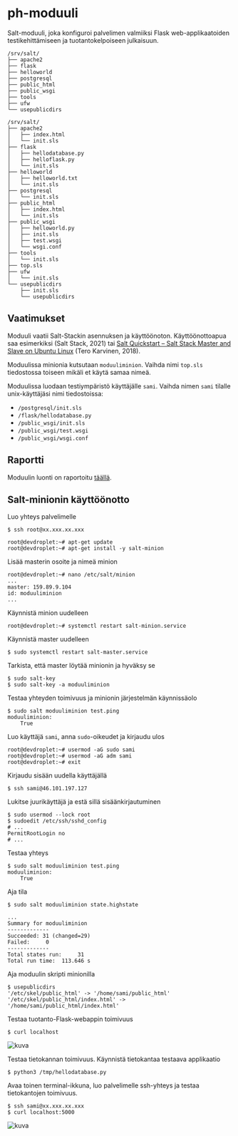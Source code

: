 # ph-moduuli
Salt-moduuli, joka konfiguroi palvelimen valmiiksi Flask web-applikaatoiden testikehittämiseen ja tuotantokelpoiseen julkaisuun.

```
/srv/salt/
├── apache2
├── flask
├── helloworld
├── postgresql
├── public_html
├── public_wsgi
├── tools
├── ufw
└── usepublicdirs
```
```
/srv/salt/
├── apache2
│   ├── index.html
│   └── init.sls
├── flask
│   ├── hellodatabase.py
│   ├── helloflask.py
│   └── init.sls
├── helloworld
│   ├── helloworld.txt
│   └── init.sls
├── postgresql
│   └── init.sls
├── public_html
│   ├── index.html
│   └── init.sls
├── public_wsgi
│   ├── helloworld.py
│   ├── init.sls
│   ├── test.wsgi
│   └── wsgi.conf
├── tools
│   └── init.sls
├── top.sls
├── ufw
│   └── init.sls
└── usepublicdirs
    ├── init.sls
    └── usepublicdirs
```

## Vaatimukset

Moduuli vaatii Salt-Stackin asennuksen ja käyttöönoton. Käyttöönottoapua saa esimerkiksi [](https://docs.saltproject.io/en/latest/topics/tutorials/walkthrough.html) (Salt Stack, 2021) tai [Salt Quickstart – Salt Stack Master and Slave on Ubuntu Linux](https://terokarvinen.com//2018/salt-quickstart-salt-stack-master-and-slave-on-ubuntu-linux/index.html?fromSearch=) (Tero Karvinen, 2018).

Moduulissa minionia kutsutaan `moduuliminion`. Vaihda nimi `top.sls` tiedostossa toiseen mikäli et käytä samaa nimeä.

Moduulissa luodaan testiympäristö käyttäjälle `sami`. Vaihda nimen `sami` tilalle unix-käyttäjäsi nimi tiedostoissa:
- `/postgresql/init.sls`
- `/flask/hellodatabase.py`
- `/public_wsgi/init.sls`
- `/public_wsgi/test.wsgi`
- `/public_wsgi/wsgi.conf`

## Raportti

Moduulin luonti on raportoitu [täällä](https://github.com/samikul/PalvelintenHallinta-ICT4TN022-3011/wiki/h7).

## Salt-minionin käyttöönotto

Luo yhteys palvelimelle
```
$ ssh root@xx.xxx.xx.xxx
```
```
root@devdroplet:~# apt-get update
root@devdroplet:~# apt-get install -y salt-minion
```
Lisää masterin osoite ja nimeä minion
```
root@devdroplet:~# nano /etc/salt/minion
...
master: 159.89.9.104
id: moduuliminion
...
```
Käynnistä minion uudelleen
```
root@devdroplet:~# systemctl restart salt-minion.service
```
Käynnistä master uudelleen
```
$ sudo systemctl restart salt-master.service
```
Tarkista, että master löytää minionin ja hyväksy se
```
$ sudo salt-key
$ sudo salt-key -a moduuliminion
```
Testaa yhteyden toimivuus ja minionin järjestelmän käynnissäolo
```salt
$ sudo salt moduuliminion test.ping
moduuliminion:
    True
```
Luo käyttäjä `sami`, anna `sudo`-oikeudet ja kirjaudu ulos
```
root@devdroplet:~# usermod -aG sudo sami
root@devdroplet:~# usermod -aG adm sami
root@devdroplet:~# exit
```
Kirjaudu sisään uudella käyttäjällä
```
$ ssh sami@46.101.197.127
```
Lukitse juurikäyttäjä ja estä sillä sisäänkirjautuminen
```
$ sudo usermod --lock root
$ sudoedit /etc/ssh/sshd_config
# ...
PermitRootLogin no
# ...
```
Testaa yhteys
```salt
$ sudo salt moduuliminion test.ping
moduuliminion:
    True
```
Aja tila
```
$ sudo salt moduuliminion state.highstate
```
```salt
...
Summary for moduuliminion
-------------
Succeeded: 31 (changed=29)
Failed:     0
-------------
Total states run:     31
Total run time:  113.646 s
```
Aja moduulin skripti minionilla
```
$ usepublicdirs 
'/etc/skel/public_html' -> '/home/sami/public_html'
'/etc/skel/public_html/index.html' -> '/home/sami/public_html/index.html'
```
Testaa tuotanto-Flask-webappin toimivuus
```
$ curl localhost
```

![kuva](https://user-images.githubusercontent.com/58463139/118478037-14250280-b718-11eb-9532-d3b819814ac6.png)

Testaa tietokannan toimivuus.
Käynnistä tietokantaa testaava applikaatio
```
$ python3 /tmp/hellodatabase.py
```
Avaa toinen terminal-ikkuna, luo palvelimelle ssh-yhteys ja testaa tietokantojen toimivuus.
```
$ ssh sami@xx.xxx.xx.xxx
$ curl localhost:5000
```

![kuva](https://user-images.githubusercontent.com/58463139/118479041-39664080-b719-11eb-8835-bac0679e6740.png)
